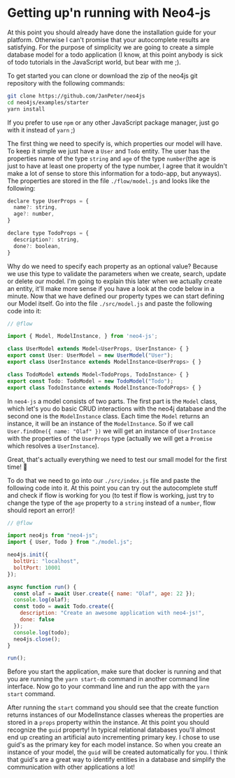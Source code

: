# Getting up'n running with Neo4-js

At this point you should already have done the installation guide for your platform. Otherwise I can't promise that your autocomplete results are satisfying. For the purpose of simplicity we are going to create a simple database model for a todo application \(I know, at this point anybody is sick of todo tutorials in the JavaScript world, but bear with me ;\).

To get started you can clone or download the zip of the neo4js git repository with the following commands:

```bash
git clone https://github.com/JanPeter/neo4js
cd neo4js/examples/starter
yarn install
```

If you prefer to use `npm` or any other JavaScript package manager, just go with it instead of `yarn` ;\)

The first thing we need to specify is, which properties our model will have. To keep it simple we just have a `User` and `Todo` entity. The user has the properties name of the type `string` and `age` of the type `number`\(the age is just to have at least one property of the type number, I agree that it wouldn't make a lot of sense to store this information for a todo-app, but anyways\). The properties are stored in the file `./flow/model.js` and looks like the following:

```js
declare type UserProps = {
  name?: string,
  age?: number,
}

declare type TodoProps = {
  description?: string,
  done?: boolean,
}
```

Why do we need to specify each property as an optional value? Because we use this type to validate the parameters when we create, search, update or delete our model. I'm going to explain this later when we actually create an entity, it'll make more sense if you have a look at the code below in a minute. Now that we have defined our property types we can start defining our Model itself. Go into the file `./src/model.js` and paste the following code into it:

```js
// @flow

import { Model, ModelInstance, } from 'neo4-js';

class UserModel extends Model<UserProps, UserInstance> { }
export const User: UserModel = new UserModel("User");
export class UserInstance extends ModelInstance<UserProps> { }

class TodoModel extends Model<TodoProps, TodoInstance> { }
export const Todo: TodoModel = new TodoModel("Todo");
export class TodoInstance extends ModelInstance<TodoProps> { }
```

In `neo4-js` a model consists of two parts. The first part is the `Model` class, which let's you do basic CRUD interactions with the neo4j database and the second one is the `ModelInstance` class. Each time the `Model` returns an instance, it will be an instance of the `ModelInstance`. So if we call `User.findOne({ name: "Olaf" })` we will get an instance of `UserInstance` with the properties of the `UserProps` type \(actually we will get a `Promise` which resolves a `UserInstance`\).

Great, that's actually everything we need to test our small model for the first time! 🙌

To do that we need to go into our `./src/index.js` file and paste the following code into it. At this point you can try out the autocomplete stuff and check if flow is working for you \(to test if flow is working, just try to change the type of the `age` property to a `string` instead of a `number`, flow should report an error\)!

```js
// @flow

import neo4js from "neo4-js";
import { User, Todo } from "./model.js";

neo4js.init({
  boltUri: "localhost",
  boltPort: 10001
});

async function run() {
  const olaf = await User.create({ name: "Olaf", age: 22 });
  console.log(olaf);
  const todo = await Todo.create({
    description: "Create an awesome application with neo4-js!",
    done: false
  });
  console.log(todo);
  neo4js.close();
}

run();
```

Before you start the application, make sure that docker is running and that you are running the `yarn start-db` command in another command line interface. Now go to your command line and run the app with the `yarn start` command.

After running the `start` command you should see that the create function returns instances of our ModelInstance classes whereas the properties are stored in a `props` property within the instance. At this point you should recognize the `guid` property! In typical relational databases you'll almost end up creating an artificial auto incrementing primary key. I chose to use guid's as the primary key for each model instance. So when you create an instance of your model, the `guid` will be created automatically for you. I think that guid's are a great way to identify entities in a database and simplify the communication with other applications a lot!

